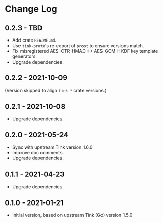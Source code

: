 # Change Log

## 0.2.3 - TBD

- Add crate `README.md`.
- Use `tink-proto`'s re-export of `prost` to ensure versions match.
- Fix misregistered AES-CTR-HMAC <-> AES-GCM-HKDF key template generators.
- Upgrade dependencies.

## 0.2.2 - 2021-10-09

(Version skipped to align `tink-*` crate versions.)

## 0.2.1 - 2021-10-08

- Upgrade dependencies.

## 0.2.0 - 2021-05-24

- Sync with upstream Tink version 1.6.0
- Improve doc comments.
- Upgrade dependencies.

## 0.1.1 - 2021-04-23

- Upgrade dependencies.

## 0.1.0 - 2021-01-21

- Initial version, based on upstream Tink (Go) version 1.5.0
